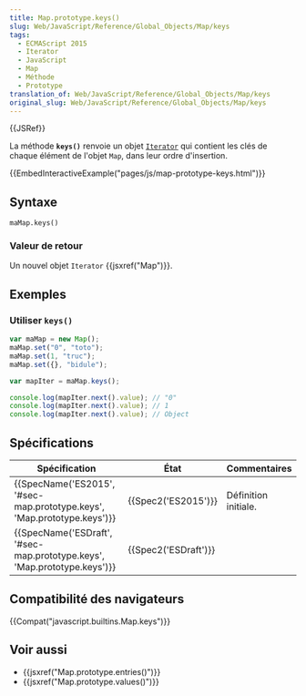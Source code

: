 ```yaml
---
title: Map.prototype.keys()
slug: Web/JavaScript/Reference/Global_Objects/Map/keys
tags:
  - ECMAScript 2015
  - Iterator
  - JavaScript
  - Map
  - Méthode
  - Prototype
translation_of: Web/JavaScript/Reference/Global_Objects/Map/keys
original_slug: Web/JavaScript/Reference/Global_Objects/Map/keys
---
```

{{JSRef}}

La méthode **`keys()`** renvoie un objet [`Iterator`](/fr/docs/Web/JavaScript/Guide/iterateurs_et_generateurs) qui contient les clés de chaque élément de l'objet `Map`, dans leur ordre d'insertion.

{{EmbedInteractiveExample("pages/js/map-prototype-keys.html")}}

## Syntaxe

    maMap.keys()

### Valeur de retour

Un nouvel objet `Iterator` {{jsxref("Map")}}.

## Exemples

### Utiliser `keys()`

```js
var maMap = new Map();
maMap.set("0", "toto");
maMap.set(1, "truc");
maMap.set({}, "bidule");

var mapIter = maMap.keys();

console.log(mapIter.next().value); // "0"
console.log(mapIter.next().value); // 1
console.log(mapIter.next().value); // Object
```

## Spécifications

| Spécification                                                                                    | État                         | Commentaires         |
| ------------------------------------------------------------------------------------------------ | ---------------------------- | -------------------- |
| {{SpecName('ES2015', '#sec-map.prototype.keys', 'Map.prototype.keys')}} | {{Spec2('ES2015')}}     | Définition initiale. |
| {{SpecName('ESDraft', '#sec-map.prototype.keys', 'Map.prototype.keys')}} | {{Spec2('ESDraft')}} |                      |

## Compatibilité des navigateurs

{{Compat("javascript.builtins.Map.keys")}}

## Voir aussi

- {{jsxref("Map.prototype.entries()")}}
- {{jsxref("Map.prototype.values()")}}

